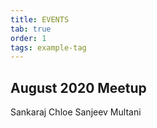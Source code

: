 ```yaml
---
title: EVENTS
tab: true
order: 1
tags: example-tag
---
```

## August 2020 Meetup
Sankaraj 
Chloe
Sanjeev Multani

